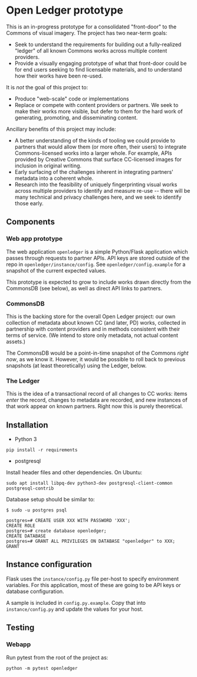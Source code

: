 # Open Ledger prototype

This is an in-progress prototype for a consolidated "front-door" to the
Commons of visual imagery. The project has two near-term goals:

* Seek to understand the requirements for building out a fully-realized "ledger"
 of all known Commons works across multiple content providers.
* Provide a visually engaging prototype of what that front-door could be for
end users seeking to find licensable materials, and to understand how their
works have been re-used.

It is _not_ the goal of this project to:

* Produce "web-scale" code or implementations
* Replace or compete with content providers or partners. We seek to make
their works more visible, but defer to them for the hard work of generating,
promoting, and disseminating content.

Ancillary benefits of this project may include:

* A better understanding of the kinds of tooling we could provide to partners
that would allow them (or more often, their users) to integrate Commons-licensed
works into a larger whole. For example, APIs provided by Creative Commons that
surface CC-licensed images for inclusion in original writing.
* Early surfacing of the challenges inherent in integrating partners' metadata
into a coherent whole.
* Research into the feasibility of uniquely fingerprinting visual works
across multiple providers to identify and measure re-use -- there will be many
technical and privacy challenges here, and we seek to identify those early.

## Components

### Web app prototype

The web application `openledger` is a simple Python/Flask application which
passes through requests to partner APIs. API keys are stored outside of the
repo in `openledger/instance/config`. See `openledger/config.example` for
a snapshot of the current expected values.

This prototype is expected to grow to include works drawn directly from the
CommonsDB (see below), as well as direct API links to partners.

### CommonsDB

This is the backing store for the overall Open Ledger project: our own
collection of metadata about known CC (and later, PD) works, collected in
partnership with content providers and in methods consistent with their
terms of service. (We intend to store only metadata, not actual content
assets.)

The CommonsDB would be a point-in-time snapshot of the Commons _right now_,
as we know it. However, it would be possible to roll back to previous
snapshots (at least theoretically) using the Ledger, below.

### The Ledger

This is the idea of a transactional record of all changes to CC works:
items _enter_ the record, changes to metadata are recorded, and new
instances of that work appear on known partners. Right now this is purely
theoretical.

## Installation

* Python 3

```
pip install -r requirements
```

* postgresql

Install header files and other dependencies. On Ubuntu:

```
sudo apt install libpq-dev python3-dev postgresql-client-common postgresql-contrib
```

Database setup should be similar to:
```
$ sudo -u postgres psql

postgres=# CREATE USER XXX WITH PASSWORD 'XXX';
CREATE ROLE
postgres=# create database openledger;
CREATE DATABASE
postgres=# GRANT ALL PRIVILEGES ON DATABASE "openledger" to XXX;
GRANT
```

## Instance configuration

Flask uses the `instance/config.py` file per-host to specify environment variables. For this application, most of these are going to be API keys or database configuration.

A sample is included in `config.py.example`. Copy that into `instance/config.py` and update the values for your host.



## Testing

### Webapp

Run pytest from the root of the project as:

```
python -m pytest openledger
```
